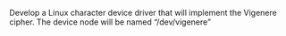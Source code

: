 Develop a Linux character device driver that will implement the Vigenere cipher. The device node will be named “/dev/vigenere”
